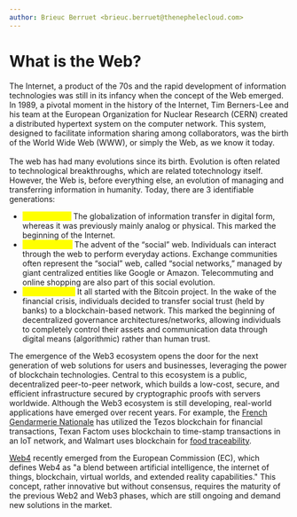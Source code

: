 ```yaml
---
author: Brieuc Berruet <brieuc.berruet@thenephelecloud.com>
---
```


# What is the Web?

The Internet, a product of the 70s and the rapid development of information technologies was still in its infancy when the concept of the Web emerged. In 1989, a pivotal moment in the history of the Internet, Tim Berners-Lee and his team at the European Organization for Nuclear Research (CERN) created a distributed hypertext system on the computer network. This system, designed to facilitate information sharing among collaborators, was the birth of the World Wide Web (WWW), or simply the Web, as we know it today.\
\
The web has had many evolutions since its birth. Evolution is often related to technological breakthroughs, which are related totechnology itself. However, the Web is, before everything else, an evolution of managing and transferring information in humanity. Today, there are 3 identifiable generations:

* <mark style="color:yellow;">**Web1 (1989)**</mark><mark style="color:yellow;">:</mark> The globalization of information transfer in digital form, whereas it was previously mainly analog or physical. This marked the beginning of the Internet.
* <mark style="color:yellow;">**Web2 (1997)**</mark><mark style="color:yellow;">:</mark> The advent of the “social” web. Individuals can interact through the web to perform everyday actions. Exchange communities often represent the “social” web, called “social networks,” managed by giant centralized entities like Google or Amazon. Telecommuting and online shopping are also part of this social evolution.
* <mark style="color:yellow;">**Web3 (2008)**</mark><mark style="color:yellow;">:</mark> It all started with the Bitcoin project. In the wake of the financial crisis, individuals decided to transfer social trust (held by banks) to a blockchain-based network. This marked the beginning of decentralized governance architectures/networks, allowing individuals to completely control their assets and communication data through digital means (algorithmic) rather than human trust.

The emergence of the Web3 ecosystem opens the door for the next generation of web solutions for users and businesses, leveraging the power of blockchain technologies. Central to this ecosystem is a public, decentralized peer-to-peer network, which builds a low-cost, secure, and efficient infrastructure secured by cryptographic proofs with servers worldwide. Although the Web3 ecosystem is still developing, real-world applications have emerged over recent years. For example, the [French Gendarmerie Nationale](https://journalducoin.com/actualites/une-premiere-la-gendarmerie-nationale-utilise-tezos/) has utilized the Tezos blockchain for financial transactions, Texan Factom uses blockchain to time-stamp transactions in an IoT network, and Walmart uses blockchain for [food traceability](https://www.lemondeinformatique.fr/actualites/lire-5-exemples-d-utilisation-de-la-blockchain-66771.html).

[Web4](https://ec.europa.eu/commission/presscorner/detail/en/ip\_23\_3718) recently emerged from the European Commission (EC), which defines Web4 as "a blend between artificial intelligence, the internet of things, blockchain, virtual worlds, and extended reality capabilities." This concept, rather innovative but without consensus, requires the maturity of the previous Web2 and Web3 phases, which are still ongoing and demand new solutions in the market.
